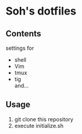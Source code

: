 # Soh's dotfiles

## Contents
settings for   
- shell
- Vim
- tmux
- tig  
and...

## Usage
1. git clone this repository
2. execute initialize.sh

